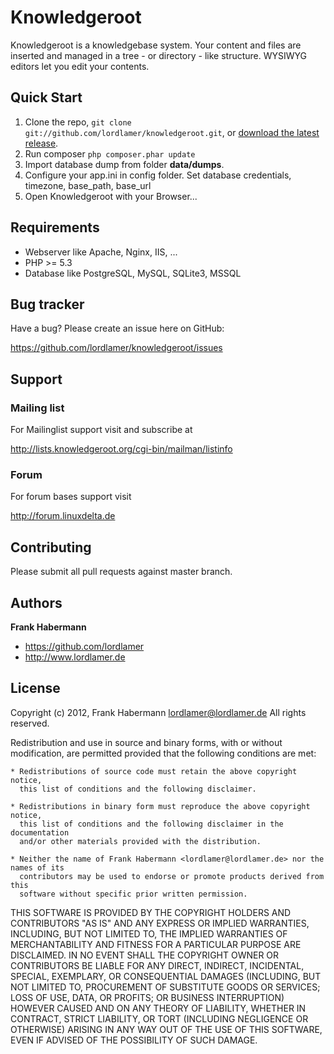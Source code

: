 Knowledgeroot
=============

Knowledgeroot is a knowledgebase system. Your content and files are inserted and managed in a tree - or directory - like structure.
WYSIWYG editors let you edit your contents.

Quick Start
-----------

1. Clone the repo, `git clone git://github.com/lordlamer/knowledgeroot.git`, or [download the latest release](https://github.com/lordlamer/knowledgeroot/zipball/master).
2. Run composer `php composer.phar update`
3. Import database dump from folder **data/dumps**.
4. Configure your app.ini in config folder. Set database credentials, timezone, base_path, base_url
5. Open Knowledgeroot with your Browser...

Requirements
------------

+ Webserver like Apache, Nginx, IIS, ...
+ PHP >= 5.3
+ Database like PostgreSQL, MySQL, SQLite3, MSSQL

Bug tracker
-----------
Have a bug? Please create an issue here on GitHub:

https://github.com/lordlamer/knowledgeroot/issues

Support
---------

### Mailing list
For Mailinglist support visit and subscribe at

http://lists.knowledgeroot.org/cgi-bin/mailman/listinfo

### Forum
For forum bases support visit

http://forum.linuxdelta.de

Contributing
------------

Please submit all pull requests against master branch.

Authors
-------

**Frank Habermann**

+ https://github.com/lordlamer
+ http://www.lordlamer.de

License
-------
Copyright (c) 2012, Frank Habermann <lordlamer@lordlamer.de>
All rights reserved.

Redistribution and use in source and binary forms, with or without modification,
are permitted provided that the following conditions are met:

    * Redistributions of source code must retain the above copyright notice,
      this list of conditions and the following disclaimer.

    * Redistributions in binary form must reproduce the above copyright notice,
      this list of conditions and the following disclaimer in the documentation
      and/or other materials provided with the distribution.

    * Neither the name of Frank Habermann <lordlamer@lordlamer.de> nor the names of its
      contributors may be used to endorse or promote products derived from this
      software without specific prior written permission.

THIS SOFTWARE IS PROVIDED BY THE COPYRIGHT HOLDERS AND CONTRIBUTORS "AS IS" AND
ANY EXPRESS OR IMPLIED WARRANTIES, INCLUDING, BUT NOT LIMITED TO, THE IMPLIED
WARRANTIES OF MERCHANTABILITY AND FITNESS FOR A PARTICULAR PURPOSE ARE
DISCLAIMED. IN NO EVENT SHALL THE COPYRIGHT OWNER OR CONTRIBUTORS BE LIABLE FOR
ANY DIRECT, INDIRECT, INCIDENTAL, SPECIAL, EXEMPLARY, OR CONSEQUENTIAL DAMAGES
(INCLUDING, BUT NOT LIMITED TO, PROCUREMENT OF SUBSTITUTE GOODS OR SERVICES;
LOSS OF USE, DATA, OR PROFITS; OR BUSINESS INTERRUPTION) HOWEVER CAUSED AND ON
ANY THEORY OF LIABILITY, WHETHER IN CONTRACT, STRICT LIABILITY, OR TORT
(INCLUDING NEGLIGENCE OR OTHERWISE) ARISING IN ANY WAY OUT OF THE USE OF THIS
SOFTWARE, EVEN IF ADVISED OF THE POSSIBILITY OF SUCH DAMAGE.